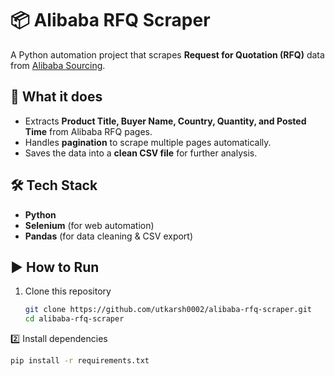 # 📦 Alibaba RFQ Scraper

A Python automation project that scrapes **Request for Quotation (RFQ)** data from [Alibaba Sourcing](https://sourcing.alibaba.com/).

## 🚀 What it does
- Extracts **Product Title, Buyer Name, Country, Quantity, and Posted Time** from Alibaba RFQ pages.  
- Handles **pagination** to scrape multiple pages automatically.  
- Saves the data into a **clean CSV file** for further analysis.

## 🛠 Tech Stack
- **Python**
- **Selenium** (for web automation)
- **Pandas** (for data cleaning & CSV export)

## ▶️ How to Run
1. Clone this repository  
   ```bash
   git clone https://github.com/utkarsh0002/alibaba-rfq-scraper.git
   cd alibaba-rfq-scraper
2️⃣ Install dependencies
   ```bash
   pip install -r requirements.txt

